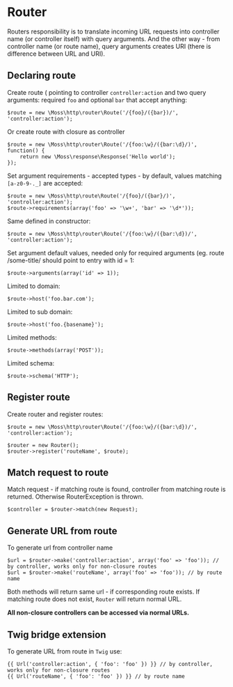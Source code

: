 # Router

Routers responsibility is to translate incoming URL requests into controller name (or controller itself) with query arguments.
 And the other way - from controller name (or route name), query arguments creates URI (there is difference between URL and URI).

## Declaring route

Create route ( pointing to controller `controller:action` and two query arguments: required `foo` and optional `bar` that accept anything:

	$route = new \Moss\http\router\Route('/{foo}/({bar})/', 'controller:action');

Or create route with closure as controller

	$route = new \Moss\http\router\Route('/{foo:\w}/({bar:\d}/)', function() {
		return new \Moss\response\Response('Hello world');
	});

Set argument requirements - accepted types - by default, values matching `[a-z0-9-._]` are accepted:

	$route = new \Moss\http\route\Route('/{foo}/({bar}/)', 'controller:action');
    $route->requirements(array('foo' => '\w+', 'bar' => '\d*'));

Same defined in constructor:

	$route = new \Moss\http\router\Route('/{foo:\w}/({bar:\d})/', 'controller:action');

Set argument default values, needed only for required arguments (eg. route /some-title/ should point to entry with id = 1:

    $route->arguments(array('id' => 1));

Limited to domain:

    $route->host('foo.bar.com');

Limited to sub domain:

	$route->host('foo.{basename}');

Limited methods:

    $route->methods(array('POST'));

Limited schema:

    $route->schema('HTTP');

## Register route

Create router and register routes:

	$route = new \Moss\http\router\Route('/{foo:\w}/({bar:\d})/', 'controller:action');

	$router = new Router();
	$router->register('routeName', $route);

## Match request to route

Match request - if matching route is found, controller from matching route is returned. Otherwise RouterException is thrown.

	$controller = $router->match(new Request);

## Generate URL from route

To generate url from controller name

	$url = $router->make('controller:action', array('foo' => 'foo')); // by controller, works only for non-closure routes
	$url = $router->make('routeName', array('foo' => 'foo')); // by route name

Both methods will return same url - if corresponding route exists.
If matching route does not exist, `Router` will return normal URL.

**All non-closure controllers can be accessed via normal URLs.**

## Twig bridge extension

To generate URL from route in `Twig` use:

	{{ Url('controller:action', { 'foo': 'foo' }) }} // by controller, works only for non-closure routes
	{{ Url('routeName', { 'foo': 'foo' }) }} // by route name

